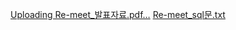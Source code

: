 
[Uploading Re-meet_발표자료.pdf…]()
[Re-meet_sql문.txt](https://github.com/user-attachments/files/15863754/Re-meet_sql.txt)
